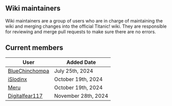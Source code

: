 ## Wiki maintainers
Wiki maintainers are a group of users who are in charge of maintaining the wiki and merging changes into the official Titanic! wiki. They are responsible for reviewing and merge pull requests to make sure there are no errors.

## Current members

User | Added Date 
---|---
[BlueChinchompa](https://osu.titanic.sh/u/40) | July 25th, 2024
[iSlodinx](https://osu.titanic.sh/u/869) | October 19th, 2024
[Meru](https://osu.titanic.sh/u/41) | October 19th, 2024
[Digitalfear117](https://osu.titanic.sh/u/809) | November 28th, 2024
